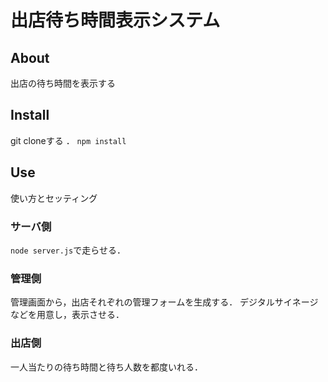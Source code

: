 # 出店待ち時間表示システム
## About
出店の待ち時間を表示する

## Install
git cloneする  ．
``npm install``

## Use
使い方とセッティング
### サーバ側
``node server.js``で走らせる．
### 管理側
管理画面から，出店それぞれの管理フォームを生成する．
デジタルサイネージなどを用意し，表示させる．
### 出店側
一人当たりの待ち時間と待ち人数を都度いれる．
